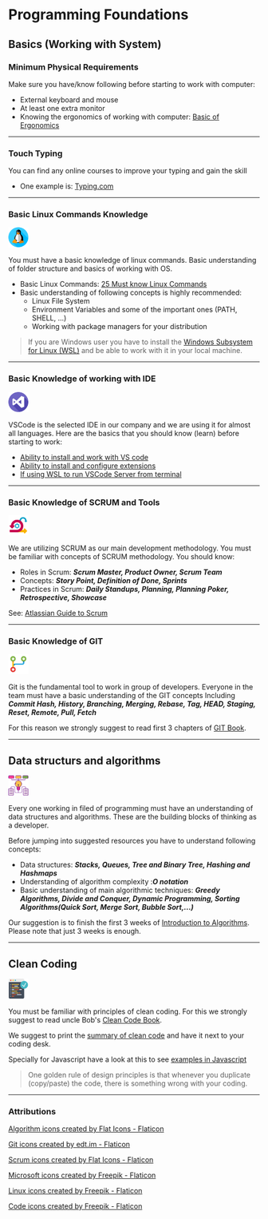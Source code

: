 # Programming Foundations 

## Basics (Working with System)

### Minimum Physical Requirements 

Make sure you have/know following before starting to work with computer: 
* External keyboard and mouse 
* At least one extra monitor 
* Knowing the ergonomics of working with computer: [Basic of Ergonomics](https://blog.codinghorror.com/computer-workstation-ergonomics/) 
---

### Touch Typing 

You can find any online courses to improve your typing and gain the skill 

- One example is: [Typing.com](https://www.typing.com/student/lessons) 

---
### Basic Linux Commands Knowledge 
<img src="./assets/linux.png" alt="drawing" width="40"/>


You must have a basic knowledge of linux commands.  Basic understanding of folder structure and basics of working with OS. 

* Basic Linux Commands: [25 Must know Linux Commands](https://hackr.io/blog/basic-linux-commands)
* Basic understanding of following concepts is highly recommended:
    * Linux File System 
    * Environment Variables and some of the important ones (PATH, SHELL, ...)
    * Working with package managers for your distribution

> If you are Windows user you have to install the [Windows Subsystem for Linux (WSL)](https://docs.microsoft.com/en-us/windows/wsl/install)  and be able to work with it in your local machine. 

---
### Basic Knowledge of working with IDE 
<img src="./assets/visual-studio.png" alt="drawing" width="40"/>


VSCode is the selected IDE in our company and we are using it for almost all languages.  Here are the basics that you should know (learn) before starting to work: 
* [Ability to install and work with VS code ](https://code.visualstudio.com/docs)
* [Ability to install and configure extensions](https://code.visualstudio.com/docs/editor/extension-marketplace) 
* [If using WSL to run VSCode Server from terminal ](https://code.visualstudio.com/docs/remote/wsl)

---

### Basic Knowledge of SCRUM and Tools
<img src="./assets/scrum.png" alt="drawing" width="40"/>

We are utilizing SCRUM as our main development methodology.  You must be familiar with concepts of SCRUM methodology. You should know: 
* Roles in Scrum: ***Scrum Master, Product Owner, Scrum Team***
* Concepts: ***Story Point, Definition of Done, Sprints***
* Practices in Scrum: ***Daily Standups, Planning, Planning Poker, Retrospective, Showcase***

See: [Atlassian Guide to Scrum](https://www.atlassian.com/agile/scrum) 

---
### Basic Knowledge of GIT 
<img src="./assets/merge.png" alt="drawing" width="40"/>

Git is the fundamental tool to work in group of developers.  Everyone in the team must have a basic understanding of the GIT concepts Including ***Commit Hash, History, Branching, Merging, Rebase, Tag, HEAD, Staging, Reset, Remote, Pull, Fetch***

For this reason we strongly suggest to read first 3 chapters of [GIT Book](https://git-scm.com/book/en/v2). 

---

##  Data structurs and algorithms 
<img src="./assets/algorithms.png" alt="drawing" width="40"/>

Every one working in filed of programming must have an understanding of data structures and algorithms. These are the building blocks of thinking as a developer. 

Before jumping into suggested resources you have to understand following concepts: 
* Data structures: ***Stacks, Queues, Tree and Binary Tree, Hashing and Hashmaps***
* Understanding of algorithm complexity :***O notation***
* Basic understanding of main algorithmic techniques: ***Greedy Algorithms, Divide and Conquer, Dynamic Programming, Sorting Algorithms(Quick Sort, Merge Sort, Bubble Sort,...)***

Our suggestion is to finish the first 3 weeks of [Introduction to Algorithms](https://www.coursera.org/learn/algorithms-part1). Please note that just 3 weeks is enough. 

---
## Clean Coding 
<img src="./assets/code.png" alt="drawing" width="40"/>

You must be familiar with principles of clean coding. For this we strongly suggest to read uncle Bob's [Clean Code Book](https://www.amazon.com/Clean-Code-Handbook-Software-Craftsmanship/dp/0132350882). 

We suggest to print the [summary of clean code](https://gist.github.com/wojteklu/73c6914cc446146b8b533c0988cf8d29) and have it next to your coding desk. 

Specially for Javascript  have a look at this to see [examples in Javascript](https://github.com/ryanmcdermott/clean-code-javascript)

> One golden rule of design principles is that whenever you duplicate (copy/paste) the code, there is  something wrong with your coding. 



---

### Attributions
<a href="https://www.flaticon.com/free-icons/algorithm" title="algorithm icons">Algorithm icons created by Flat Icons - Flaticon</a>

<a href="https://www.flaticon.com/free-icons/git" title="git icons">Git icons created by edt.im - Flaticon</a> 

<a href="https://www.flaticon.com/free-icons/scrum" title="scrum icons">Scrum icons created by Flat Icons - Flaticon</a>

<a href="https://www.flaticon.com/free-icons/microsoft" title="microsoft icons">Microsoft icons created by Freepik - Flaticon</a>

<a href="https://www.flaticon.com/free-icons/linux" title="linux icons">Linux icons created by Freepik - Flaticon</a>

<a href="https://www.flaticon.com/free-icons/code" title="code icons">Code icons created by Freepik - Flaticon</a>
